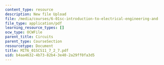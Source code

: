 ```yaml
---
content_type: resource
description: New file Upload
file: /media/courses/6-01sc-introduction-to-electrical-engineering-and-computer-science-i-spring-2011/b4aa46324b7382b43e402a29ff0fa3d5_MIT6_01SCS11_7_2_7.pdf
file_type: application/pdf
learning_resource_types: []
ocw_type: OCWFile
parent_title: Circuits
parent_type: CourseSection
resourcetype: Document
title: MIT6_01SCS11_7_2_7.pdf
uid: b4aa4632-4b73-82b4-3e40-2a29ff0fa3d5
---
```

